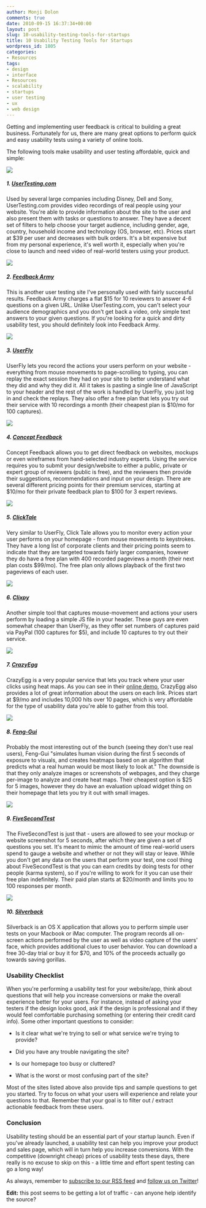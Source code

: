 ```yaml
---
author: Monji Dolon
comments: true
date: 2010-09-15 16:37:34+00:00
layout: post
slug: 10-usability-testing-tools-for-startups
title: 10 Usability Testing Tools for Startups
wordpress_id: 1805
categories:
- Resources
tags:
- design
- interface
- Resources
- scalability
- startups
- user testing
- ux
- web design
---
```


Getting and implementing user feedback is critical to building a great business.  Fortunately for us, there are many great options to perform quick and easy usability tests using a variety of online tools.

The following tools make usability and user testing affordable, quick and simple:






[![](http://devgrow.s3.amazonaws.com/assets/images/usertesting.gif)](http://usertesting.com/)

##### 1. [UserTesting.com](http://usertesting.com/)


Used by several large companies including Disney, Dell and Sony, UserTesting.com provides video recordings of real people using your website.  You're able to provide information about the site to the user and also present them with tasks or questions to answer.  They have a decent set of filters to help choose your target audience, including gender, age, country, household income and technology (OS, browser, etc).  Prices start at $39 per user and decreases with bulk orders.  It's a bit expensive but from my personal experience, it's well worth it, especially when you're close to launch and need video of real-world testers using your product.





[![](http://devgrow.s3.amazonaws.com/assets/images/feedbackarmy.gif)](http://www.feedbackarmy.com/)

##### 2. [Feedback Army](http://www.feedbackarmy.com/)


This is another user testing site I've personally used with fairly successful results.  Feedback Army charges a flat $15 for 10 reviewers to answer 4-6 questions on a given URL.  Unlike UserTesting.com, you can't select your audience demographics and you don't get back a video, only simple text answers to your given questions.  If you're looking for a quick and dirty usability test, you should definitely look into Feedback Army.





[![](http://devgrow.s3.amazonaws.com/assets/images/userfly.gif)](http://devgrow.com/go/userfly)

##### 3. [UserFly](http://devgrow.com/go/userfly)


UserFly lets you record the actions your users perform on your website - everything from mouse movements to page-scrolling to typing, you can replay the exact session they had on your site to better understand what they did and why they did it.  All it takes is pasting a single line of JavaScript to your header and the rest of the work is handled by UserFly, you just log in and check the replays.  They also offer a free plan that lets you try out their service with 10 recordings a month (their cheapest plan is $10/mo for 100 captures).





[![](http://devgrow.s3.amazonaws.com/assets/images/conceptfeedback.gif)](http://www.conceptfeedback.com/)

##### 4. [Concept Feedback](http://www.conceptfeedback.com/)


Concept Feedback allows you to get direct feedback on websites, mockups or even wireframes from hand-selected industry experts.  Using the service requires you to submit your design/website to either a public, private or expert group of reviewers (public is free), and the reviewers then provide their suggestions, recommendations and input on your design.  There are several different pricing points for their premium services, starting at $10/mo for their private feedback plan to $100 for 3 expert reviews.





[![](http://devgrow.s3.amazonaws.com/assets/images/clicktale.gif)](http://www.clicktale.com/)

##### 5. [ClickTale](http://www.clicktale.com/default.aspx)


Very similar to UserFly, Click Tale allows you to monitor every action your user performs on your homepage - from mouse movements to keystrokes.  They have a long list of corporate clients and their pricing points seem to indicate that they are targeted towards fairly larger companies, however they do have a free plan with 400 recorded pageviews a month (their next plan costs $99/mo).  The free plan only allows playback of the first two pageviews of each user.





[![](http://devgrow.s3.amazonaws.com/assets/images/clixpy.gif)](http://clixpy.com/)

##### 6. [Clixpy](http://clixpy.com/)


Another simple tool that captures mouse-movement and actions your users perform by loading a simple JS file in your header.  These guys are even somewhat cheaper than UserFly, as they offer set numbers of captures paid via PayPal (100 captures for $5), and include 10 captures to try out their service.





[![](http://devgrow.s3.amazonaws.com/assets/images/crazyegg.gif)](http://www.crazyegg.com/)

##### 7. [CrazyEgg](http://www.crazyegg.com/)


CrazyEgg is a very popular service that lets you track where your user clicks using heat maps.  As you can see in their [online demo](http://www.crazyegg.com/demo), CrazyEgg also provides a lot of great information about the users on each link.  Prices start at $9/mo and includes 10,000 hits over 10 pages, which is very affordable for the type of usability data you're able to gather from this tool.





[![](http://devgrow.s3.amazonaws.com/assets/images/feng-gui.gif)](http://www.feng-gui.com/)

##### 8. [Feng-Gui](http://www.feng-gui.com/)


Probably the most interesting out of the bunch (seeing they don't use real users), Feng-Gui "simulates human vision during the first 5 seconds of exposure to visuals, and creates heatmaps based on an algorithm that predicts what a real human would be most likely to look at."  The downside is that they only analyze images or screenshots of webpages, and they charge per-image to analyze and create heat maps.  Their cheapest option is $25 for 5 images, however they do have an evaluation upload widget thing on their homepage that lets you try it out with small images.





[![](http://devgrow.s3.amazonaws.com/assets/images/fivesecondtest.gif)](http://www.fivesecondtest.com/)

##### 9. [FiveSecondTest](http://fivesecondtest.com/)


The FiveSecondTest is just that - users are allowed to see your mockup or website screenshot for 5 seconds, after which they are given a set of questions you set.  It's meant to mimic the amount of time real-world users spend to gauge a website and whether or not they will stay or leave.  While you don't get any data on the users that perform your test, one cool thing about FiveSecondTest is that you can earn credits by doing tests for other people (karma system), so if you're willing to work for it you can use their free plan indefinitely.  Their paid plan starts at $20/month and limits you to 100 responses per month.





[![](http://devgrow.s3.amazonaws.com/assets/images/silverbackapp.gif)](http://silverbackapp.com/)

##### 10. [Silverback](http://silverbackapp.com/)


Silverback is an OS X application that allows you to perform simple user tests on your Macbook or iMac computer.  The program records all on-screen actions performed by the user as well as video capture of the users' face, which provides additional clues to user behavior.  You can download a free 30-day trial or buy it for $70, and 10% of the proceeds actually go towards saving gorillas.





### Usability Checklist


When you're performing a usability test for your website/app, think about questions that will help you increase conversions or make the overall experience better for your users.  For instance, instead of asking your testers if the design looks good, ask if the design is professional and if they would feel comfortable purchasing something (or entering their credit card info).  Some other important questions to consider:




  * Is it clear what we're trying to sell or what service we're trying to provide?


  * Did you have any trouble navigating the site?


  * Is our homepage too busy or cluttered?


  * What is the worst or most confusing part of the site?


Most of the sites listed above also provide tips and sample questions to get you started.  Try to focus on what your users will experience and relate your questions to that.  Remember that your goal is to filter out / extract actionable feedback from these users.


### Conclusion


Usability testing should be an essential part of your startup launch.  Even if you've already launched, a usability test can help you improve your product and sales page, which will in turn help you increase conversions.  With the competitive (downright cheap) prices of usability tests these days, there really is no excuse to skip on this - a little time and effort spent testing can go a long way!

As always, remember to [subscribe to our RSS feed](http://feeds.feedburner.com/devgrow) and [follow us on Twitter](http://feeds.feedburner.com/devgrow)!



**Edit:** this post seems to be getting a lot of traffic - can anyone help identify the source?
